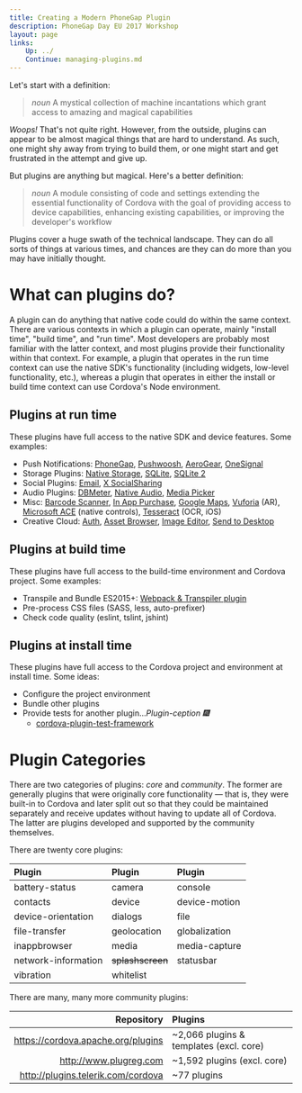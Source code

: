 ```yaml
---
title: Creating a Modern PhoneGap Plugin
description: PhoneGap Day EU 2017 Workshop
layout: page
links:
    Up: ../
    Continue: managing-plugins.md
---
```


Let's start with a definition:

> _noun_ A mystical collection of machine incantations which grant access to amazing and magical capabilities

_Woops!_ That's not quite right. However, from the outside, plugins can appear to be almost magical things that are hard to understand. As such, one might shy away from trying to build them, or one might start and get frustrated in the attempt and give up.

But plugins are anything but magical. Here's a better definition:

> _noun_ A module consisting of code and settings extending the essential functionality of Cordova with the goal of providing access to device capabilities, enhancing existing capabilities, or improving the developer's workflow

Plugins cover a huge swath of the technical landscape. They can do all sorts of things at various times, and chances are they can do more than you may have initially thought.

# What can plugins do?

A plugin can do anything that native code could do within the same context. There are various contexts in which a plugin can operate, mainly "install time", "build time", and "run time". Most developers are probably most familiar with the latter context, and most plugins provide their functionality within that context. For example, a plugin that operates in the run time context can use the native SDK's functionality (including widgets, low-level functionality, etc.), whereas a plugin that operates in either the install or build time context can use Cordova's Node environment.

## Plugins at run time

These plugins have full access to the native SDK and device features. Some examples:

* Push Notifications: [PhoneGap](https://github.com/phonegap/phonegap-plugin-push), [Pushwoosh](https://github.com/Pushwoosh/pushwoosh-phonegap-3.0-plugin), [AeroGear](https://github.com/aerogear/aerogear-cordova-push), [OneSignal](https://github.com/onesignal/OneSignal-Cordova-SDK)
* Storage Plugins: [Native Storage](https://github.com/TheCocoaProject/cordova-plugin-nativestorage), [SQLite](https://github.com/litehelpers/Cordova-sqlite-storage), [SQLite 2](https://github.com/nolanlawson/cordova-plugin-sqlite-2)
* Social Plugins: [Email](https://github.com/hypery2k/cordova-email-plugin), [X SocialSharing](https://github.com/EddyVerbruggen/SocialSharing-PhoneGap-Plugin)
* Audio Plugins: [DBMeter](https://github.com/akofman/cordova-plugin-dbmeter), [Native Audio](https://github.com/floatinghotpot/cordova-plugin-nativeaudio), [Media Picker](https://github.com/an-rahulpandey/cordova-plugin-mediapicker)
* Misc: [Barcode Scanner](https://github.com/phonegap/phonegap-plugin-barcodescanner), [In App Purchase](https://github.com/j3k0/cordova-plugin-purchase), [Google Maps](https://github.com/mapsplugin/cordova-plugin-googlemaps), [Vuforia](https://github.com/mattrayner/cordova-plugin-vuforia) (AR), [Microsoft ACE](https://github.com/Microsoft/ace) (native controls), [Tesseract](https://github.com/jcesarmobile/cordova-plugin-tesseract-ocr) (OCR, iOS)
* Creative Cloud: [Auth](https://github.com/CreativeSDK/phonegap-plugin-csdk-user-auth), [Asset Browser](https://github.com/CreativeSDK/phonegap-plugin-csdk-asset-browser), [Image Editor](https://github.com/CreativeSDK/phonegap-plugin-csdk-image-editor), [Send to Desktop](https://github.com/CreativeSDK/phonegap-template-csdk-send-to-desktop)

## Plugins at build time

These plugins have full access to the build-time environment and Cordova project. Some examples:

* Transpile and Bundle ES2015+: [Webpack &amp; Transpiler plugin](https://github.com/kerrishotts/cordova-plugin-webpack-transpiler)
* Pre-process CSS files (SASS, less, auto-prefixer)
* Check code quality (eslint, tslint, jshint)

## Plugins at install time

These plugins have full access to the Cordova project and environment at install time. Some ideas:

* Configure the project environment
* Bundle other plugins
* Provide tests for another plugin...*Plugin-ception :fireworks:*
    * [cordova-plugin-test-framework](https://github.com/apache/cordova-plugin-test-framework)

# Plugin Categories

There are two categories of plugins: _core_ and _community_. The former are generally plugins that were originally core functionality &mdash; that is, they were built-in to Cordova and later split out so that they could be maintained separately and receive updates without having to update all of Cordova. The latter are plugins developed and supported by the community themselves.

There are twenty core plugins:

 Plugin              | Plugin          | Plugin
:--------------------|:----------------|:----------------
 battery-status      | camera          | console
 contacts            | device          | device-motion
 device-orientation  | dialogs         | file
 file-transfer       | geolocation     | globalization
 inappbrowser        | media           | media-capture
 network-information | ~~splashscreen~~ | statusbar
 vibration           | whitelist

There are many, many more community plugins:

|                         Repository | Plugins                 |
|-----------------------------------:|:------------------------|
| https://cordova.apache.org/plugins | ~2,066 plugins &amp; templates (excl. core) |
| http://www.plugreg.com             | ~1,592 plugins (excl. core) |
| http://plugins.telerik.com/cordova | ~77 plugins             |

